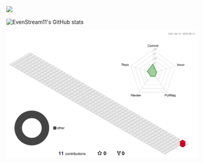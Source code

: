 ![](https://capsule-render.vercel.app/api?type=waving&height=200&text=EvenStream!&fontAlign=80&fontAlignY=40&color=gradient)

![EvenStream11's GitHub stats](https://github-readme-stats.vercel.app/api?username=evenstream11&count_private=true&show_icons=true&theme=Gradient)

![](./profile-3d-contrib/profile-gitblock.svg)
